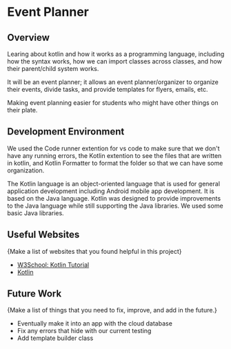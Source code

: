 # Event Planner

## Overview

Learing about kotlin and how it works as a programming language, including how the syntax works, how we can import classes across classes, and how their parent/child system works.

It will be an event planner; it allows an event planner/organizer to organize their events, divide tasks, and provide templates for flyers, emails, etc.

Making event planning easier for students who might have other things on their plate.

## Development Environment

We used the Code runner extention for vs code to make sure that we don't have any running errors, the Kotlin extention to see the files that are written in kotlin, and Kotlin Formatter to format the folder so that we can have some organization.

The Kotlin language is an object-oriented language that is used for general application development including Android mobile app development. It is based on the Java language. Kotlin was designed to provide improvements to the Java language while still supporting the Java libraries. We used some basic Java libraries.

## Useful Websites

{Make a list of websites that you found helpful in this project}

- [W3School: Kotlin Tutorial](https://www.w3schools.com/KOTLIN/index.php)
- [Kotlin](https://kotlinlang.org/)

## Future Work

{Make a list of things that you need to fix, improve, and add in the future.}

- Eventually make it into an app with the cloud database
- Fix any errors that hide with our current testing
- Add template builder class
